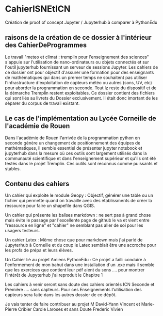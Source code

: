 # CahierISNEtICN
Création de proof of concept  Jupyter / Jupyterhub à comparer à PythonEdu

## raisons de la création de ce dossier à l'intérieur des CahierDeProgrammes 

Le travail "meteo et climat : tremplin pour l'enseignement des sciences" s'appuie sur l'utilisation de nano-ordinateurs ou objets connectés et sur l'outil jupyterhub fournissant un serveur de sessions Jupyter.  Les cahiers de ce dossier ont pour objectif d'assurer une formation pour des enseignants de mathématiques qui dans un premer temps ne souhaitent pas utiliser l'infrastructure d'exploitation de capteurs météo ou autres (sons, UV, etc) pour aborder la programmation en seconde. Tout lz reste du dispositif et de la démarche Tremplin restent exploitables. Ce dossier contient des fichiers qui sont liés au livrets du Dossier exclusivement. Il était donc imortant de les séparer
du corpus de travail existant.

## Le cas de l'implémentation au Lycée Corneille de l'académie de Rouen

Dans l'académie de Rouen l'arrivée de la programmation python en seconde génère un changement de positionnement des équipes de mathématiques,
il semble essentiel de présenter jupyter notebook  et jupyterhub dans la mesure où ces outils sont largement utilisés dans la communauté scientifique et dans l'enseignement supérieur et qu'ils ont été testés dans le projet Tremplin. Ces outils  sont reconnus comme puissants et stables. 

## Contenu des cahiers 

Un cahier qui exploite le module Geopy : Objectif, générer une table ou un fichier qui permette quand on travaille avec des établissments de créer la ressource pour faire un shapefile dans QGIS.

Un cahier qui présente les balises markdown : ne sert pas à grand chose mais évite le passage par l'excellente page de github le va et vient entre "ressource en ligne" et "cahier" ne semblant pas aller de soi pour les usagers testeurs.

Un cahier Latex : Même chose que pour markdown mais j'ai parlé de Jupyterhub à Corneille et du coup le Latex semblait être une accroche  pour les profs de prépa et leurs élèves.

Un Cahier lié au projet Amiens PythonEdu : Ce projet a failli conduire à l'enfermement de mon bahut dans une installation d'un .exe mais il semble que les exercices que contient leur pdf aient du sens .... pour montrer l'intérêt de Jupyterhub j'ai reproduit le Chapitre 1 

Les cahiers à venir seront sans doute des cahiers orientés ICN Seconde et Première .... sans capteurs. Pour ces Enseignements l'utilisation des capteurs sera faite dans les autres dossier de ce dépôt. 

Je vais tenter de faire contribuer au projet M David-Yann Vincent et Marie-Pierre Cribier Carole Laroses et sans Doute Frederic Vivien
 
